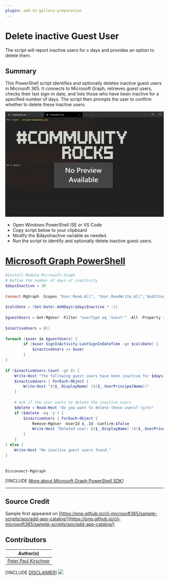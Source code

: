 ```yaml
---
plugin: add-to-gallery-preparation
---
```


# Delete inactive Guest User

The script will report inactive users for x days and provides an option to delete them.


## Summary

This PowerShell script identifies and optionally deletes inactive guest users in Microsoft 365. It connects to Microsoft Graph, retrieves guest users, checks their last sign-in date, and lists those who have been inactive for a specified number of days. The script then prompts the user to confirm whether to delete these inactive users.

![Example Screenshot](assets/example.png)

- Open Windows PowerShell ISE or VS Code
- Copy script below to your clipboard
- Modify the $daysInactive variable as needed.
- Run the script to identify and optionally delete inactive guest users.

# [Microsoft Graph PowerShell](#tab/graphps)

```powershell
#Install-Module Microsoft.Graph
# Define the number of days of inactivity
$daysInactive = 30

Connect-MgGraph -Scopes "User.Read.All", "User.ReadWrite.All","AuditLog.Read.All"

$calcDate = (Get-Date).AddDays($daysInactive * -1)

$guestUsers = Get-MgUser -Filter "userType eq 'Guest'" -All -Property id,displayName,mail,signInActivity,UserPrincipalName

$inactiveUsers = @()

foreach ($user in $guestUsers) {
        if ($user.SignInActivity.LastSignInDateTime -ge $calcDate) {
            $inactiveUsers += $user
        }
}

if ($inactiveUsers.Count -gt 0) {
    Write-Host "The following guest users have been inactive for $daysInactive days or more:"
    $inactiveUsers | ForEach-Object {
        Write-Host "$($_.DisplayName) ($($_.UserPrincipalName))"
    }

    # Ask if the user wants to delete the inactive users
    $delete = Read-Host "Do you want to delete these users? (y/n)"
    if ($delete -eq 'y') {
        $inactiveUsers | ForEach-Object {
            Remove-MgUser -UserId $_.Id -Confirm:$false
            Write-Host "Deleted user: $($_.DisplayName) ($($_.UserPrincipalName))"
        }
    }
} else {
    Write-Host "No inactive guest users found."
}


Disconnect-MgGraph
```
[!INCLUDE [More about Microsoft Graph PowerShell SDK](../../docfx/includes/MORE-GRAPHSDK.md)]


***


## Source Credit

Sample first appeared on [https://pnp.github.io/cli-microsoft365/sample-scripts/spo/add-app-catalog/](https://pnp.github.io/cli-microsoft365/sample-scripts/spo/add-app-catalog/)

## Contributors

| Author(s) |
|-----------|
| [Peter Paul Kirschner](https://github.com/petkir) |


[!INCLUDE [DISCLAIMER](../../docfx/includes/DISCLAIMER.md)]
<img src="https://m365-visitor-stats.azurewebsites.net/script-samples/scripts/aad-inactive-guest-delete" aria-hidden="true" />